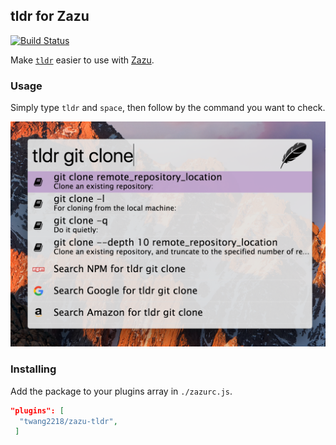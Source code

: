 ## tldr for Zazu

[![Build Status](https://travis-ci.org/twang2218/zazu-tldr.svg?branch=master)](https://travis-ci.org/twang2218/zazu-tldr)

Make [`tldr`](https://tldr-pages.github.io/)  easier to use with [Zazu](http://zazuapp.org/).

### Usage

Simply type `tldr` and `space`, then follow by the command you want to check.

![screenshot](doc/image/screenshot.png)

### Installing

Add the package to your plugins array in `./zazurc.js`.

```json
"plugins": [
  "twang2218/zazu-tldr",
 ]
 ````
